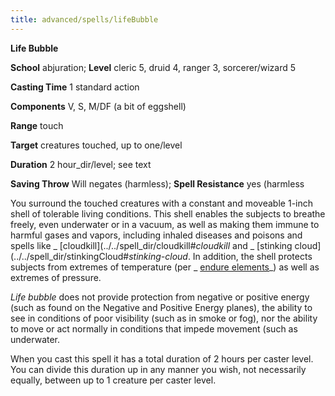 ```yaml
---
title: advanced/spells/lifeBubble
---
```

 **Life Bubble**

**School** abjuration; **Level** cleric 5, druid 4, ranger 3, sorcerer/wizard 5

**Casting Time** 1 standard action

**Components** V, S, M/DF (a bit of eggshell)

**Range** touch

**Target** creatures touched, up to one/level

**Duration** 2 hour_dir/level; see text

**Saving Throw** Will negates (harmless); **Spell Resistance** yes (harmless

You surround the touched creatures with a constant and moveable 1-inch shell of tolerable living conditions. This shell enables the subjects to breathe freely, even underwater or in a vacuum, as well as making them immune to harmful gases and vapors, including inhaled diseases and poisons and spells like _ [cloudkill](../../spell_dir/cloudkill#_cloudkill_ and _ [stinking cloud](../../spell_dir/stinkingCloud#_stinking-cloud_. In addition, the shell protects subjects from extremes of temperature (per _ [endure elements](../../spell_dir/endureElements#_endure-elements)_) as well as extremes of pressure.

_Life bubble_ does not provide protection from negative or positive energy (such as found on the Negative and Positive Energy planes), the ability to see in conditions of poor visibility (such as in smoke or fog), nor the ability to move or act normally in conditions that impede movement (such as underwater.

When you cast this spell it has a total duration of 2 hours per caster level. You can divide this duration up in any manner you wish, not necessarily equally, between up to 1 creature per caster level.

